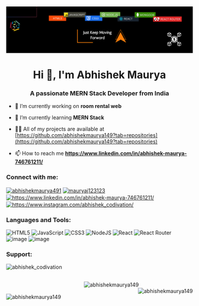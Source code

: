![logo](https://github.com/abhishekmaurya149/abhishekmaurya149/blob/main/LinkedIn%20Background%20Photo(1).png)
<h1 align="center">Hi 👋, I'm Abhishek Maurya</h1>
<h3 align="center">A passionate MERN Stack Developer from India</h3>

- 🔭 I’m currently working on **room rental web**

- 🌱 I’m currently learning **MERN Stack**

- 👨‍💻 All of my projects are available at [https://github.com/abhishekmaurya149?tab=repositories](https://github.com/abhishekmaurya149?tab=repositories)

- 📫 How to reach me **https://www.linkedin.com/in/abhishek-maurya-746761211/**

<h3 align="left">Connect with me:</h3>
<p align="left">
<a href="https://codepen.io/abhishekmaurya491" target="blank"><img align="center" src="https://raw.githubusercontent.com/rahuldkjain/github-profile-readme-generator/master/src/images/icons/Social/codepen.svg" alt="abhishekmaurya491" height="30" width="40" /></a>
<a href="https://twitter.com/mauryaj123123" target="blank"><img align="center" src="https://raw.githubusercontent.com/rahuldkjain/github-profile-readme-generator/master/src/images/icons/Social/twitter.svg" alt="mauryaj123123" height="30" width="40" /></a>
<a href="https://linkedin.com/in/https://www.linkedin.com/in/abhishek-maurya-746761211/" target="blank"><img align="center" src="https://raw.githubusercontent.com/rahuldkjain/github-profile-readme-generator/master/src/images/icons/Social/linked-in-alt.svg" alt="https://www.linkedin.com/in/abhishek-maurya-746761211/" height="30" width="40" /></a>
<a href="https://instagram.com/https://www.instagram.com/abhishek_codivation/" target="blank"><img align="center" src="https://raw.githubusercontent.com/rahuldkjain/github-profile-readme-generator/master/src/images/icons/Social/instagram.svg" alt="https://www.instagram.com/abhishek_codivation/" height="30" width="40" /></a>
</p>

<h3 align="left">Languages and Tools:</h3>


![HTML5](https://img.shields.io/badge/html5-%23E34F26.svg?style=for-the-badge&logo=html5&logoColor=white)
![JavaScript](https://img.shields.io/badge/javascript-%23323330.svg?style=for-the-badge&logo=javascript&logoColor=%23F7DF1E)
![CSS3](https://img.shields.io/badge/css3-%231572B6.svg?style=for-the-badge&logo=css3&logoColor=white) 
![NodeJS](https://img.shields.io/badge/node.js-6DA55F?style=for-the-badge&logo=node.js&logoColor=white)
![React](https://img.shields.io/badge/react-%2320232a.svg?style=for-the-badge&logo=react&logoColor=%2361DAFB)
![React Router](https://img.shields.io/badge/React_Router-CA4245?style=for-the-badge&logo=react-router&logoColor=white)
![image](https://img.shields.io/badge/MongoDB-4EA94B?style=for-the-badge&logo=mongodb&logoColor=white)
![image](https://img.shields.io/badge/npm-CB3837?style=for-the-badge&logo=npm&logoColor=white)




<h3 align="left">Support:</h3>
<p ><a href="https://ko-fi.com/abhishek_codivation"> <img align="left" src="https://cdn.ko-fi.com/cdn/kofi3.png?v=3" height="50" width="210" alt="abhishek_codivation" /></a></p><br><br>

<p><img align="left" src="https://github-readme-stats.vercel.app/api/top-langs?username=abhishekmaurya149&show_icons=true&locale=en&layout=compact" alt="abhishekmaurya149" /></p>

<p>&nbsp;<img align="right" src="https://github-readme-stats.vercel.app/api?username=abhishekmaurya149&show_icons=true&locale=en" alt="abhishekmaurya149" /></p>

<p><img align="center" src="https://github-readme-streak-stats.herokuapp.com/?user=abhishekmaurya149&" alt="abhishekmaurya149" /></p>
